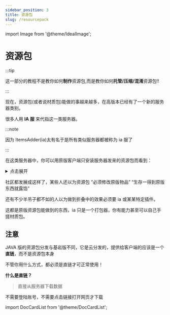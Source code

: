 ```yaml
---
sidebar_position: 3
title: 资源包
slug: /resourcepack
---
```


import Image from '@theme/IdealImage';

# 资源包

:::tip

这一部分的教程不是教你如何**制作**资源包,而是教你如何**托管/压缩/混淆**资源包!!

:::

现在，资源包(或者说材质包)能做的事越来越多，在高版本已经有了一个新的服务器类别。

很多人用 **IA 服** 来代指这一类服务器。

:::note

因为 ItemsAdder(ia)太有名于是所有类似服务器都被称为 ia 服了

:::

在这类服务器中，你可以用原版客户端只安装服务器发来的资源包而看到：

<details>
  <summary>点击展开</summary>

全新的武器装备：

<Image img={require('./_images/1.png')} alt="" />

独特的装扮：

<Image img={require('./_images/2.png')} alt="" />

新的 GUI 界面：

<Image img={require('./_images/3.png')} alt="" />

称号或表情包：

<Image img={require('./_images/4.png')} alt="" />

<Image img={require('./_images/5.png')} alt="" />

家具或装饰：

<Image img={require('./_images/6.png')} alt="" />

新的生物或 boss：

<Image img={require('./_images/7.png')} alt="" />

<Image img={require('./_images/8.png')} alt="" />

以及更多你想不到的内容...

</details>

社区都发展成这样了，某些人还以为资源包 “必须修改原版物品” “生存一得到原版东西就露馅”

还有不少半吊子都不如的人以为做到折叠中的效果必须要 ia 或某某特定插件。

这都是原版资源包能做到的东西，ia 只是一个打包器，你有能力甚至可以自己手搓材质包。

## 注意

JAVA 版的资源包分发与基岩版不同，它是云分发的，提供给客户端的应该是一个**直链**，而不是资源包本身

不管你用什么方式，都必须是直链才可正常使用！

**什么是直链？**

> 直接从服务器下载数据

不需要登陆账号，不需要点击链接打开网页才下载


import DocCardList from '@theme/DocCardList';

<DocCardList />
